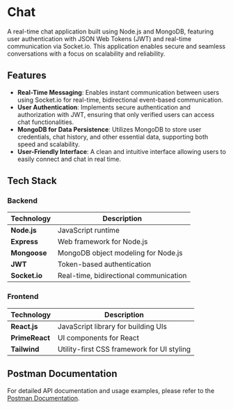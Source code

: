 # Chat

A real-time chat application built using Node.js and MongoDB, featuring user authentication with JSON Web Tokens (JWT) and real-time communication via Socket.io. This application enables secure and seamless conversations with a focus on scalability and reliability.

## Features

- **Real-Time Messaging**: Enables instant communication between users using Socket.io for real-time, bidirectional event-based communication.
- **User Authentication**: Implements secure authentication and authorization with JWT, ensuring that only verified users can access chat functionalities.
- **MongoDB for Data Persistence**: Utilizes MongoDB to store user credentials, chat history, and other essential data, supporting both speed and scalability.
- **User-Friendly Interface**: A clean and intuitive interface allowing users to easily connect and chat in real time.

## Tech Stack

### Backend

| Technology    | Description                            |
| ------------- | -------------------------------------- |
| **Node.js**   | JavaScript runtime                     |
| **Express**   | Web framework for Node.js              |
| **Mongoose**  | MongoDB object modeling for Node.js    |
| **JWT**       | Token-based authentication             |
| **Socket.io** | Real-time, bidirectional communication |

### Frontend

| Technology     | Description                                |
| -------------- | ------------------------------------------ |
| **React.js**   | JavaScript library for building UIs        |
| **PrimeReact** | UI components for React                    |
| **Tailwind**   | Utility-first CSS framework for UI styling |

## Postman Documentation

For detailed API documentation and usage examples, please refer to the [Postman Documentation](https://documenter.getpostman.com/view/32181635/2sAY52beDd).
